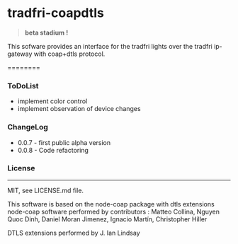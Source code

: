 tradfri-coapdtls
=======================

> **beta stadium !**

This sofware provides an interface for the tradfri lights
over the tradfri ip-gateway with coap+dtls protocol.

========


### ToDoList
* implement color control
* implement observation of device changes

### ChangeLog
* 0.0.7 - first public alpha version
* 0.0.8 - Code refactoring

### License
----------------------------
MIT, see LICENSE.md file.

This software is based on the node-coap package with dtls extensions
node-coap  software performed by contributors :
Matteo Collina,
Nguyen Quoc Dinh,
Daniel Moran Jimenez,
Ignacio Martín,
Christopher Hiller

DTLS extensions performed by
J. Ian Lindsay
